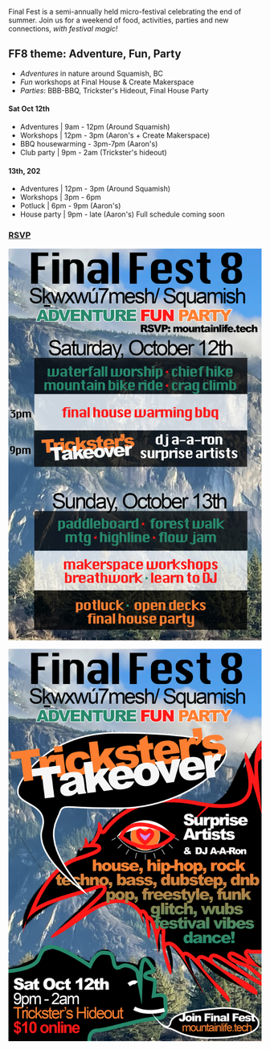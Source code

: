 

Final Fest is a semi-annually held micro-festival celebrating the end of summer. Join us for a weekend of food, activities, parties and new connections, *with festival magic!*

## FF8 theme: Adventure, Fun, Party
- *Adventures* in nature around Squamish, BC
- *Fun* workshops at Final House & Create Makerspace
- *Parties*: BBB-BBQ, Trickster's Hideout, Final House Party

#### Sat Oct 12th
- Adventures | 9am - 12pm (Around Squamish)
- Workshops | 12pm - 3pm (Aaron's + Create Makerspace)
- BBQ housewarming - 3pm-7pm (Aaron's)
- Club party | 9pm - 2am (Trickster's hideout)

#### 13th, 202
- Adventures | 12pm - 3pm (Around Squamish)
- Workshops | 3pm - 6pm
- Potluck | 6pm - 9pm (Aaron's)
- House party | 9pm - late (Aaron's)
Full schedule coming soon

### [RSVP](https://forms.gle/FneKNjrGYj3SM1526)

![alt text](/ff8program.png)

![alt text](/ff8poster.png)
